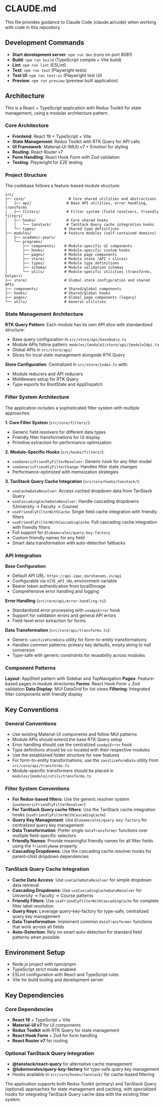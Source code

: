 # CLAUDE.md

This file provides guidance to Claude Code (claude.ai/code) when working with code in this repository.

## Development Commands

- **Start development server**: `npm run dev` (runs on port 8081)
- **Build**: `npm run build` (TypeScript compile + Vite build)
- **Lint**: `npm run lint` (ESLint)
- **Test**: `npm run test` (Playwright tests)
- **Test UI**: `npm run test:ui` (Playwright test UI)
- **Preview**: `npm run preview` (preview built application)

## Architecture

This is a React + TypeScript application with Redux Toolkit for state management, using a modular architecture pattern.

### Core Architecture

- **Frontend**: React 19 + TypeScript + Vite
- **State Management**: Redux Toolkit with RTK Query for API calls
- **UI Framework**: Material-UI (MUI) v7 + Emotion for styling
- **Routing**: React Router v7
- **Form Handling**: React Hook Form with Zod validation
- **Testing**: Playwright for E2E testing

### Project Structure

The codebase follows a feature-based module structure:

```
src/
├── core/                    # Core shared utilities and abstractions
│   ├── api/                # Base API utilities, error handling, transforms
│   ├── filters/            # Filter system (field resolvers, friendly filters)
│   ├── hooks/              # Core shared hooks
│   │   └── tanstack/       # TanStack Query cache integration hooks
│   └── types/             # Shared type definitions
├── modules/               # Feature modules (self-contained domains)
│   ├── academic-years/
│   └── programs/
│       ├── components/    # Module-specific UI components
│       ├── hooks/         # Module-specific custom hooks
│       ├── pages/         # Module page components
│       ├── store/         # Module state (API + slices)
│       ├── types/         # Module type definitions
│       ├── schema/        # Module validation schemas
│       └── utils/         # Module-specific utilities (transforms, helpers)
├── store/                 # Global store configuration and shared APIs
├── components/            # Shared/global components
├── hooks/                 # Shared/global hooks
├── pages/                 # Global page components (legacy)
└── utils/                 # General utilities
```

### State Management Architecture

**RTK Query Pattern**: Each module has its own API slice with standardized structure:
- Base query configuration in `src/store/api/baseQuery.ts`
- Module APIs follow pattern: `modules/{module}/store/api/{module}Api.ts`
- Global APIs in `src/store/api/`
- Slices for local state management alongside RTK Query

**Store Configuration**: Centralized in `src/store/index.ts` with:
- Module reducers and API reducers
- Middleware setup for RTK Query
- Type exports for RootState and AppDispatch

### Filter System Architecture

The application includes a sophisticated filter system with multiple approaches:

**1. Core Filter System** (`src/core/filters/`):
- Generic field resolvers for different data types
- Friendly filter transformations for UI display
- Primitive extraction for performance optimization

**2. Module-Specific Hooks** (`src/hooks/filters/`):
- `useGenericFriendlyFilterResolver`: Generic hook for any filter model
- `useGenericFriendlyFilterChange`: Handles filter state changes
- Performance-optimized with memoization strategies

**3. TanStack Query Cache Integration** (`src/core/hooks/tanstack/`):
- `useCacheDataResolver`: Access cached dropdown data from TanStack Query
- `useCascadingCacheDataResolver`: Handle cascading dropdowns (University → Faculty → Course)
- `useFriendlyFilterWithCache`: Single field cache integration with friendly filters
- `useFriendlyFilterWithCascadingCache`: Full cascading cache integration with friendly filters
- Full support for `@lukemorales/query-key-factory`
- Custom friendly names for any field
- Smart data transformation with auto-detection fallbacks

### API Integration

**Base Configuration**:
- Default API URL: `https://api-iqac.darshanums.in/api`
- Configurable via `VITE_API_URL` environment variable
- Bearer token authentication from localStorage
- Comprehensive error handling and logging

**Error Handling** (`src/core/api/error-handling.ts`):
- Standardized error processing with `useApiError` hook
- Support for validation errors and general API errors
- Field-level error extraction for forms

**Data Transformation** (`src/core/api/transforms.ts`):
- Generic `sanitizeFormData` utility for form-to-entity transformations
- Handles common patterns: primary key defaults, empty string to null conversion
- Type-safe with generic constraints for reusability across modules

### Component Patterns

**Layout**: AppShell pattern with Sidebar and TopNavigation
**Pages**: Feature-based pages in module directories
**Forms**: React Hook Form + Zod validation
**Data Display**: MUI DataGrid for list views
**Filtering**: Integrated filter components with friendly display

## Key Conventions

### General Conventions
- Use existing Material-UI components and follow MUI patterns
- Module APIs should extend the base RTK Query setup
- Error handling should use the centralized `useApiError` hook
- Type definitions should be co-located with their respective modules
- Use the established folder structure for new features
- For form-to-entity transformations, use the `sanitizeFormData` utility from `src/core/api/transforms.ts`
- Module-specific transformers should be placed in `modules/{module}/utils/transforms.ts`

### Filter System Conventions
- **For Redux-based filters**: Use the generic resolver system (`useGenericFriendlyFilterResolver`)
- **For TanStack Query cache filters**: Use the TanStack cache integration hooks (`useFriendlyFilterWithCascadingCache`)
- **Query Key Management**: Use `@lukemorales/query-key-factory` for centralized query key management
- **Data Transformation**: Prefer single `dataTransformer` functions over multiple field-specific selectors
- **Friendly Names**: Provide meaningful friendly names for all filter fields using the `friendlyName` property
- **Cascading Dropdowns**: Use the cascading cache resolver hooks for parent-child dropdown dependencies

### TanStack Query Cache Integration
- **Cache Data Access**: Use `useCacheDataResolver` for simple dropdown data retrieval
- **Cascading Dropdowns**: Use `useCascadingCacheDataResolver` for University → Faculty → Course patterns
- **Friendly Filters**: Use `useFriendlyFilterWithCascadingCache` for complete filter label resolution
- **Query Keys**: Leverage query-key-factory for type-safe, centralized query key management
- **Data Transformation**: Implement common `dataTransformer` functions that work across all fields
- **Auto-Detection**: Rely on smart auto-detection for standard field patterns when possible

## Environment Setup

- Node.js project with npm/pnpm
- TypeScript strict mode enabled
- ESLint configuration with React and TypeScript rules
- Vite for build tooling and development server

## Key Dependencies

### Core Dependencies
- **React 19** + TypeScript + Vite
- **Material-UI v7** for UI components
- **Redux Toolkit** with RTK Query for state management
- **React Hook Form** + Zod for form handling
- **React Router v7** for routing

### Optional TanStack Query Integration
- **@tanstack/react-query** for alternative cache management
- **@lukemorales/query-key-factory** for type-safe query key management
- Hooks available in `src/core/hooks/tanstack/` for cache-based filtering

The application supports both Redux Toolkit (primary) and TanStack Query (optional) approaches for state management and caching, with specialized hooks for integrating TanStack Query cache data with the existing filter system.